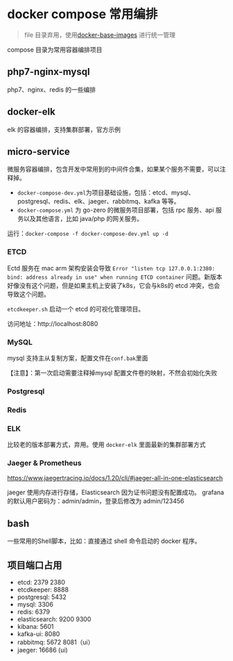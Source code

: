 # docker compose 常用编排

> file 目录弃用，使用[docker-base-images](https://github.com/KINGMJ/docker-base-images) 进行统一管理

compose 目录为常用容器编排项目

## php7-nginx-mysql

php7、nginx、redis 的一些编排

## docker-elk

elk 的容器编排，支持集群部署，官方示例

## micro-service

微服务容器编排，包含开发中常用到的中间件合集，如果某个服务不需要，可以注释掉。

- `docker-compose-dev.yml`为项目基础设施，包括：etcd、mysql、postgresql、redis、elk、jaeger、rabbitmq、kafka 等等。
- `docker-compose.yml` 为 go-zero 的微服务项目部署，包括 rpc 服务、api 服务以及其他语言，比如 java/php 的网关服务。

运行：`docker-compose -f docker-compose-dev.yml up -d`

### ETCD

Ectd 服务在 mac arm 架构安装会导致 `Error "listen tcp 127.0.0.1:2380: bind: address already in use" when running ETCD container` 问题。新版本好像没有这个问题，但是如果主机上安装了k8s，它会与k8s的 etcd 冲突，也会导致这个问题。

`etcdkeeper.sh` 启动一个 etcd 的可视化管理项目。

访问地址：http://localhost:8080

### MySQL

mysql 支持主从复制方案，配置文件在`conf.bak`里面

【注意】：第一次启动需要注释掉mysql 配置文件卷的映射，不然会初始化失败

### Postgresql

### Redis

### ELK

比较老的版本部署方式，弃用。使用 `docker-elk` 里面最新的集群部署方式

### Jaeger & Prometheus

https://www.jaegertracing.io/docs/1.20/cli/#jaeger-all-in-one-elasticsearch

jaeger 使用内存进行存储，Elasticsearch 因为证书问题没有配置成功。
grafana 的默认用户密码为：admin/admin，登录后修改为 admin/123456

## bash

一些常用的Shell脚本，比如：直接通过 shell 命令启动的 docker 程序。

## 项目端口占用

- etcd: 2379 2380
- etcdkeeper: 8888
- postgresql: 5432
- mysql: 3306
- redis: 6379
- elasticsearch: 9200 9300
- kibana: 5601
- kafka-ui: 8080
- rabbitmq: 5672 8081（ui）
- jaeger: 16686 (ui)